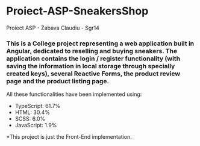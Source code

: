 # Proiect-ASP-SneakersShop
 Proiect ASP - Zabava Claudiu - Sgr14
 
 ### This is a College project representing a web application built in Angular, dedicated to reselling and buying sneakers. The application contains the login / register functionality (with saving the information in local storage through specially created keys), several Reactive Forms, the product review page and the product listing page.
 All these functionalities have been implemented using:
- TypeScript: 61.7%
- HTML: 30.4%
- SCSS: 6.0%
- JavaScript: 1.9%

*This project is just the Front-End implementation. 
